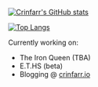 [![Crinfarr's GitHub stats](https://github-readme-stats.vercel.app/api?username=crinfarr&count_private=true&show_icons=true&theme=dark)](https://github.com/anuraghazra/github-readme-stats)

[![Top Langs](https://github-readme-stats.vercel.app/api/top-langs/?username=crinfarr&theme=dark&layout=compact)](https://github.com/anuraghazra/github-readme-stats)

Currently working on:
* The Iron Queen (TBA)
* E.T.HS (beta)
* Blogging @ [crinfarr.io](https://crinfarr.io)
